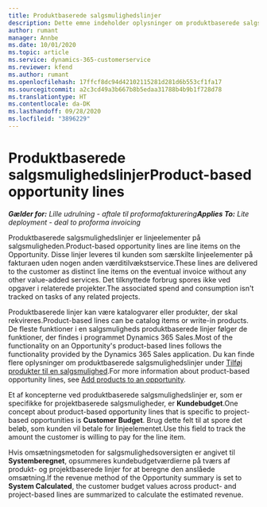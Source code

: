 ```yaml
---
title: Produktbaserede salgsmulighedslinjer
description: Dette emne indeholder oplysninger om produktbaserede salgsmulighedslinjeelementer i Project Operations.
author: rumant
manager: Annbe
ms.date: 10/01/2020
ms.topic: article
ms.service: dynamics-365-customerservice
ms.reviewer: kfend
ms.author: rumant
ms.openlocfilehash: 17ffcf8dc94d42102115281d281d6b553cf1fa17
ms.sourcegitcommit: a2c3cd49a3b667b8b5edaa31788b4b9b1f728d78
ms.translationtype: HT
ms.contentlocale: da-DK
ms.lasthandoff: 09/28/2020
ms.locfileid: "3896229"
---
```

# <a name="product-based-opportunity-lines"></a><span data-ttu-id="b09d1-103">Produktbaserede salgsmulighedslinjer</span><span class="sxs-lookup"><span data-stu-id="b09d1-103">Product-based opportunity lines</span></span>

<span data-ttu-id="b09d1-104">_**Gælder for:** Lille udrulning - aftale til proformafakturering_</span><span class="sxs-lookup"><span data-stu-id="b09d1-104">_**Applies To:** Lite deployment - deal to proforma invoicing_</span></span>

<span data-ttu-id="b09d1-105">Produktbaserede salgsmulighedslinjer er linjeelementer på salgsmuligheden.</span><span class="sxs-lookup"><span data-stu-id="b09d1-105">Product-based opportunity lines are line items on the Opportunity.</span></span> <span data-ttu-id="b09d1-106">Disse linjer leveres til kunden som særskilte linjeelementer på fakturaen uden nogen anden værditilvækstservice.</span><span class="sxs-lookup"><span data-stu-id="b09d1-106">These lines are delivered to the customer as distinct line items on the eventual invoice without any other value-added services.</span></span> <span data-ttu-id="b09d1-107">Det tilknyttede forbrug spores ikke ved opgaver i relaterede projekter.</span><span class="sxs-lookup"><span data-stu-id="b09d1-107">The associated spend and consumption isn't tracked on tasks of any related projects.</span></span>

<span data-ttu-id="b09d1-108">Produktbaserede linjer kan være katalogvarer eller produkter, der skal rekvireres.</span><span class="sxs-lookup"><span data-stu-id="b09d1-108">Product-based lines can be catalog items or write-in products.</span></span> <span data-ttu-id="b09d1-109">De fleste funktioner i en salgsmuligheds produktbaserede linjer følger de funktioner, der findes i programmet Dynamics 365 Sales.</span><span class="sxs-lookup"><span data-stu-id="b09d1-109">Most of the functionality on an Opportunity's product-based lines follows the functionality provided by the Dynamics 365 Sales application.</span></span> <span data-ttu-id="b09d1-110">Du kan finde flere oplysninger om produktbaserede salgsmulighedslinjer under [Tilføj produkter til en salgsmulighed](https://docs.microsoft.com/dynamics365/sales-enterprise/add-products-opportunity).</span><span class="sxs-lookup"><span data-stu-id="b09d1-110">For more information about product-based opportunity lines, see [Add products to an opportunity](https://docs.microsoft.com/dynamics365/sales-enterprise/add-products-opportunity).</span></span>

<span data-ttu-id="b09d1-111">Et af koncepterne ved produktbaserede salgsmulighedslinjer er, som er specifikke for projektbaserede salgsmuligheder, er **Kundebudget**.</span><span class="sxs-lookup"><span data-stu-id="b09d1-111">One concept about product-based opportunity lines that is specific to project-based opportunities is **Customer Budget**.</span></span> <span data-ttu-id="b09d1-112">Brug dette felt til at spore det beløb, som kunden vil betale for linjeelementet.</span><span class="sxs-lookup"><span data-stu-id="b09d1-112">Use this field to track the amount the customer is willing to pay for the line item.</span></span>

<span data-ttu-id="b09d1-113">Hvis omsætningsmetoden for salgsmulighedsoversigten er angivet til **Systemberegnet**, opsummeres kundebudgetværdierne på tværs af produkt- og projektbaserede linjer for at beregne den anslåede omsætning.</span><span class="sxs-lookup"><span data-stu-id="b09d1-113">If the revenue method of the Opportunity summary is set to **System Calculated**, the customer budget values across product- and project-based lines are summarized to calculate the estimated revenue.</span></span>
